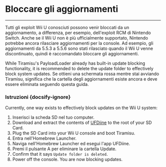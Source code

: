 # Bloccare gli aggiornamenti
---
Tutti gli exploit Wii U conosciuti possono venir bloccati da un aggiornamento, a differenza, per esempio, dell'exploit RCM di Nintendo Switch. Anche se il Wii U non è più ufficialmente supportato, Nintendo potrebbe ancora rilasciare aggiornamenti per la console. Ad esempio, gli aggiornamenti da 5.5.3 a 5.5.6 sono stati rilasciato quando il Wii U venne discontinuato, quindi è raccomandato bloccare gli aggiornamenti.

While Tiramisu's PayloadLoader already has built-in update blocking functionality, it is recommended to delete the update folder to effectively block system updates. Se ottieni una schermata rossa mentre stai avviando Tiramisu, significa che la cartella degli aggiornamenti esiste ancora e deve essere eliminata seguendo questa guida.

### Istruzioni {docsify-ignore}

Currently, one way exists to effectively block updates on the Wii U system:

1. Inserisci la scheda SD nel tuo computer.
1. Download and extract the contents of [UFDiine](https://github.com/GaryOderNichts/UFDiine/releases/tag/v1.1) to the root of your SD Card.
1. Plug the SD Card into your Wii U console and boot Tiramisu.
1. Entra nell'Homebrew Launcher.
1. Naviga nell'Homebrew Launcher ed esegui l'app UFDiine.
1. Premi il pulsante A per eliminare la cartella Update.
1. Confirm that it says `Update folder is deleted`.
1. Power off the console. You are now blocking updates.
